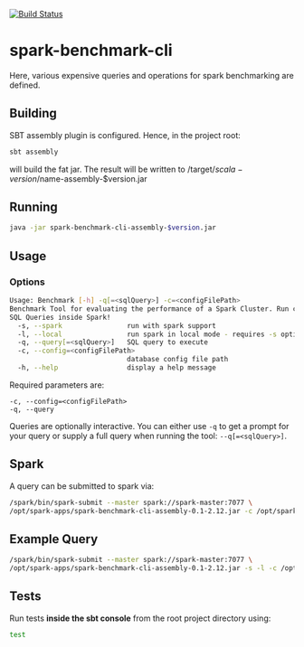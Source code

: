 [![Build Status](https://travis-ci.com/qbicsoftware/spark-benchmark-cli.svg?branch=development)](https://travis-ci.com/qbicsoftware/spark-benchmark-cli)

# spark-benchmark-cli
Here, various expensive queries and operations for spark benchmarking are defined.

## Building
SBT assembly plugin is configured. Hence, in the project root:
```bash
sbt assembly
```
will build the fat jar. The result will be written to /target/$scala-version/$name-assembly-$version.jar

## Running
```bash
java -jar spark-benchmark-cli-assembly-$version.jar
```

## Usage
### Options
```bash
Usage: Benchmark [-h] -q[=<sqlQuery>] -c=<configFilePath>
Benchmark Tool for evaluating the performance of a Spark Cluster. Run custom
SQL Queries inside Spark!
  -s, --spark                run with spark support 
  -l, --local                run spark in local mode - requires -s option to be in effect
  -q, --query[=<sqlQuery>]   SQL query to execute
  -c, --config=<configFilePath>
                             database config file path
  -h, --help                 display a help message
```
Required parameters are:
```
-c, --config=<configFilePath>
-q, --query
```
Queries are optionally interactive.
You can either use ```-q``` to get a prompt for your query or supply a full query when running the tool: ```--q[=<sqlQuery>]```.

## Spark
A query can be submitted to spark via:
```bash
/spark/bin/spark-submit --master spark://spark-master:7077 \
/opt/spark-apps/spark-benchmark-cli-assembly-0.1-2.12.jar -c /opt/spark-data/database_properties.txt -s -t <table> -q <"query"> 
```

## Example Query
```bash
/spark/bin/spark-submit --master spark://spark-master:7077 \
/opt/spark-apps/spark-benchmark-cli-assembly-0.1-2.12.jar -s -l -c /opt/spark-data/database_properties.txt -t Consequence -q "SELECT id FROM Consequence"
```

## Tests
Run tests <b>inside the sbt console</b> from the root project directory using:
```bash
test
```
